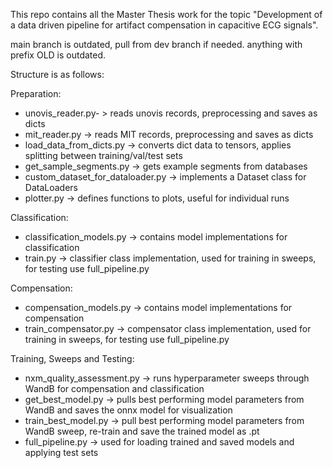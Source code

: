 This repo contains all the Master Thesis work for the topic "Development of a data driven pipeline for artifact compensation in capacitive ECG signals". 

main branch is outdated, pull from dev branch if needed.
anything with prefix OLD is outdated.

Structure is as follows:

Preparation:
- unovis_reader.py- > reads unovis records, preprocessing and saves as dicts
- mit_reader.py -> reads MIT records, preprocessing and saves as dicts
- load_data_from_dicts.py -> converts dict data to tensors, applies splitting between training/val/test sets
- get_sample_segments.py -> gets example segments from databases
- custom_dataset_for_dataloader.py -> implements a Dataset class for DataLoaders
- plotter.py -> defines functions to plots, useful for individual runs

Classification:
- classification_models.py -> contains model implementations for classification
- train.py -> classifier class implementation, used for training in sweeps, for testing use full_pipeline.py

Compensation:
- compensation_models.py -> contains model implementations for compensation
- train_compensator.py -> compensator class implementation, used for training in sweeps, for testing use full_pipeline.py

Training, Sweeps and Testing:
- nxm_quality_assessment.py -> runs hyperparameter sweeps through WandB for compensation and classification
- get_best_model.py -> pulls best performing model parameters from WandB and saves the onnx model for visualization
- train_best_model.py -> pull best performing model parameters from WandB sweep, re-train and save the trained model as .pt
- full_pipeline.py -> used for loading trained and saved models and applying test sets
